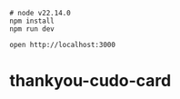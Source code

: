 ```
# node v22.14.0
npm install
npm run dev
```

```
open http://localhost:3000
```
# thankyou-cudo-card

